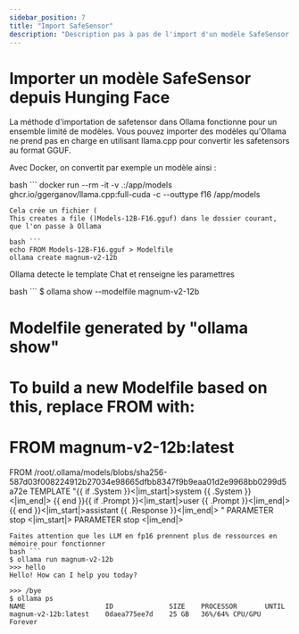 ```yaml
---
sidebar_position: 7
title: "Import SafeSensor"
description: "Description pas à pas de l'import d'un modèle SafeSensor dans Ollama depuis Hunging Face"
---
```


# Importer un modèle SafeSensor depuis Hunging Face

La méthode d'importation de safetensor dans Ollama fonctionne pour un ensemble limité de modèles. Vous pouvez importer des modèles qu'Ollama ne prend pas en charge en utilisant llama.cpp pour convertir les safetensors au format GGUF.

Avec Docker, on convertit par exemple un modèle ainsi :

bash ```
docker run --rm -it -v .:/app/models ghcr.io/ggerganov/llama.cpp:full-cuda -c --outtype f16 /app/models
```
Cela crée un fichier (
This creates a file ()Models-12B-F16.gguf) dans le dossier courant, que l'on passe à Ollama

bash ```
echo FROM Models-12B-F16.gguf > Modelfile
ollama create magnum-v2-12b
```
Ollama detecte le template Chat et renseigne les paramettres

bash ```
$ ollama show --modelfile magnum-v2-12b
# Modelfile generated by "ollama show"
# To build a new Modelfile based on this, replace FROM with:
# FROM magnum-v2-12b:latest

FROM /root/.ollama/models/blobs/sha256-587d03f008224912b27034e98665dfbb8347f9b9eaa01d2e9968bb0299d5a72e
TEMPLATE "{{ if .System }}<|im_start|>system
{{ .System }}<|im_end|>
{{ end }}{{ if .Prompt }}<|im_start|>user
{{ .Prompt }}<|im_end|>
{{ end }}<|im_start|>assistant
{{ .Response }}<|im_end|>
"
PARAMETER stop <|im_start|>
PARAMETER stop <|im_end|>
```
Faites attention que les LLM en fp16 prennent plus de ressources en mémoire pour fonctionner
bash ```
$ ollama run magnum-v2-12b
>>> hello
Hello! How can I help you today?

>>> /bye
$ ollama ps
NAME                    ID              SIZE    PROCESSOR       UNTIL   
magnum-v2-12b:latest    0daea775ee7d    25 GB   36%/64% CPU/GPU Forever
```